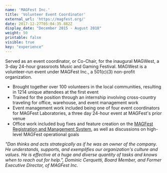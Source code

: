 ```yaml
---
name: 'MAGFest Inc.'
title: 'Volunteer Event Coordinator'
external_url: 'https://magfest.org/'
date: 2017-12-27T05:04:35.882Z
display_date: "December 2015 - August 2018"
weight: 50
printable: false
visible: true
key: "experience"
---
```


Served as an event coordinator, or Co-Chair, for the inaugural MAGWest, a 3-day 24-hour grassroots Music and Gaming Festival. MAGWest is a volunteer-run event under MAGFest Inc., a 501(c)(3) non-profit organization.

* Brought together over 100 volunteers in the local communities, resulting in 1214 unique attendees at the first event
* Trained for the position through an internship involving cross-country traveling for office, warehouse, and event management work
* Event management work included being one of four event coordinators for MAGFest Laboratories, a three day 24-hour event at MAGFest's prior venue
* Office work included bug fixes and feature creation on the [MAGFest Registration and Management System](https://github.com/magfest/ubersystem), as well as discussions on high-level MAGFest operational goals


_"Dan thinks and acts strategically as if he was an owner of the company. He understands, supports, and exemplifies our organization's culture and values. He is effective at a huge and diverse quantity of tasks and knows when to reach out for help.", Dominic Cerquetti, Board Member, and Former Executive Director, of MAGFest Inc._

